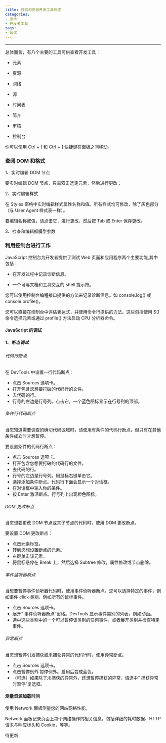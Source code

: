 ```yaml
---
title: 谷歌浏览器开发工具综述
categories:
- 技术
- 开发者工具
tags:
- 调试
---
```


-------

总体而言，有八个主要的工具可供查看开发工具：

- 元素

- 资源

- 网络

- 源

- 时间表

- 简介

- 审核

- 控制台
 <!--more-->

你可以使用 Ctrl + [ 和 Ctrl + ] 快捷键在面板之间移动。

### 查阅 DOM 和格式

1、实时编辑 DOM 节点

要实时编辑 DOM 节点，只需双击选定元素，然后进行更改：

2、实时编辑样式

在 Styles 窗格中实时编辑样式属性名称和值。所有样式均可修改，除了灰色部分（与 User Agent 样式表一样）。

要编辑名称或值，请点击它，进行更改，然后按 Tab 或 Enter 保存更改。

3、检查和编辑框模型参数

### 利用控制台进行工作

JavaScript 控制台为开发者提供了测试 Web 页面和应用程序两个主要功能,其中包括：

- 在开发过程中记录诊断信息。

- 一个可与文档和工具交互的 shell 提示符。

您可以使用控制台编程接口提供的方法来记录诊断信息。如 console.log() 或 console.profile()。

您可以直接在控制台中评估表达式，并使用命令行提供的方法。这些包括使用 $() 命令选择元素或通过 profile() 方法启动 CPU 分析器命令。

#### JavaScript 的调试

##### 1、断点调试

###### 代码行断点

在 DevTools 中设置一行代码断点：

- 点击 Sources 选项卡。
- 打开包含您想要打破的代码行的文件。
- 去代码的行。
- 行号的左边是行号列。点击它。一个蓝色图标显示在行号列的顶部。

###### 条件行代码断点

当您知道需要调查的确切代码区域时，请使用有条件的代码行断点，但只有在其他条件成立时才想暂停。

要设置条件的代码行断点：

- 点击 Sources 选项卡。
- 打开包含您想要打破的代码行的文件。
- 去代码的行。
- 行号的左边是行号列。用鼠标右键单击它。
- 选择添加条件断点。代码行下面会显示一个对话框。
- 在对话框中输入你的条件。
- 按 Enter 激活断点。行号列上出现橙色图标。

###### DOM 更改断点

当您想要更改 DOM 节点或其子节点的代码时，使用 DOM 更改断点。

要设置 DOM 更改断点：

- 点击元素标签。
- 转到您想设置断点的元素。
- 右键单击该元素。
- 将鼠标悬停在 Break 上，然后选择 Subtree 修改，属性修改或节点删除。

###### 事件监听器断点

当想要暂停事件侦听器代码时，使用事件侦听器断点。您可以选择特定的事件，例如事件 click 类别，例如所有的鼠标事件。

- 点击 Sources 选项卡。
- 展开“ 事件侦听器断点”窗格。DevTools 显示事件类别的列表，例如动画。
- 选中这些类别中的一个可以暂停该类别的任何事件，或者展开类别并检查特定事件。

###### 异常断点


当您想暂停引发捕获或未捕获异常的代码行时，使用异常断点。

- 点击 Sources 选项卡。
- 点击暂停例外 暂停例外。启用后变成蓝色。
- （可选）如果除了未捕获的异常外，还想暂停捕获的异常，请选中“ 捕获异常时暂停”复选框。

#### 测量资源加载时间

使用 Network 面板测量您的网站网络性能。

Network 面板记录页面上每个网络操作的相关信息，包括详细的耗时数据、HTTP 请求与响应标头和 Cookie，等等。


待更新
